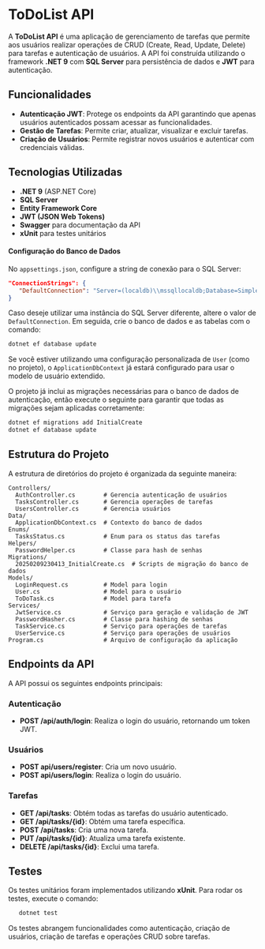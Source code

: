 # ToDoList API

A **ToDoList API** é uma aplicação de gerenciamento de tarefas que permite aos usuários realizar operações de CRUD (Create, Read, Update, Delete) para tarefas e autenticação de usuários. A API foi construída utilizando o framework **.NET 9** com **SQL Server** para persistência de dados e **JWT** para autenticação.

## Funcionalidades

- **Autenticação JWT**: Protege os endpoints da API garantindo que apenas usuários autenticados possam acessar as funcionalidades.
- **Gestão de Tarefas**: Permite criar, atualizar, visualizar e excluir tarefas.
- **Criação de Usuários**: Permite registrar novos usuários e autenticar com credenciais válidas.

## Tecnologias Utilizadas

- **.NET 9** (ASP.NET Core)
- **SQL Server**
- **Entity Framework Core**
- **JWT (JSON Web Tokens)**
- **Swagger** para documentação da API
- **xUnit** para testes unitários

#### **Configuração do Banco de Dados**

No `appsettings.json`, configure a string de conexão para o SQL Server:

```json
"ConnectionStrings": {
   "DefaultConnection": "Server=(localdb)\\mssqllocaldb;Database=SimpleBlogDb;Trusted_Connection=True;MultipleActiveResultSets=true"
}
```

Caso deseje utilizar uma instância do SQL Server diferente, altere o valor de `DefaultConnection`. Em seguida, crie o banco de dados e as tabelas com o comando:

```bash
dotnet ef database update
```

Se você estiver utilizando uma configuração personalizada de `User` (como no projeto), o `ApplicationDbContext` já estará configurado para usar o modelo de usuário extendido.

O projeto já inclui as migrações necessárias para o banco de dados de autenticação, então execute o seguinte para garantir que todas as migrações sejam aplicadas corretamente:

```bash
dotnet ef migrations add InitialCreate
dotnet ef database update
```

## Estrutura do Projeto

A estrutura de diretórios do projeto é organizada da seguinte maneira:

```
Controllers/
  AuthController.cs        # Gerencia autenticação de usuários
  TasksController.cs       # Gerencia operações de tarefas
  UsersController.cs       # Gerencia usuários
Data/
  ApplicationDbContext.cs  # Contexto do banco de dados
Enums/
  TasksStatus.cs           # Enum para os status das tarefas
Helpers/
  PasswordHelper.cs        # Classe para hash de senhas
Migrations/
  20250209230413_InitialCreate.cs  # Scripts de migração do banco de dados
Models/
  LoginRequest.cs          # Model para login
  User.cs                  # Model para o usuário
  ToDoTask.cs              # Model para tarefa
Services/
  JwtService.cs            # Serviço para geração e validação de JWT
  PasswordHasher.cs        # Classe para hashing de senhas
  TaskService.cs           # Serviço para operações de tarefas
  UserService.cs           # Serviço para operações de usuários
Program.cs                 # Arquivo de configuração da aplicação
```
## Endpoints da API

A API possui os seguintes endpoints principais:

### Autenticação

- **POST /api/auth/login**: Realiza o login do usuário, retornando um token JWT.

### Usuários

- **POST api/users/register**: Cria um novo usuário.
- **POST api/users/login**: Realiza o login do usuário.

### Tarefas

- **GET /api/tasks**: Obtém todas as tarefas do usuário autenticado.
- **GET /api/tasks/{id}**: Obtém uma tarefa específica.
- **POST /api/tasks**: Cria uma nova tarefa.
- **PUT /api/tasks/{id}**: Atualiza uma tarefa existente.
- **DELETE /api/tasks/{id}**: Exclui uma tarefa.

## Testes

Os testes unitários foram implementados utilizando **xUnit**. Para rodar os testes, execute o comando:

```bash
   dotnet test
```

Os testes abrangem funcionalidades como autenticação, criação de usuários, criação de tarefas e operações CRUD sobre tarefas.


